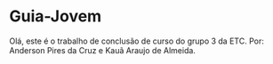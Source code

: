 # Guia-Jovem
Olá, este é o trabalho de conclusão de curso do grupo 3 da ETC.
Por: Anderson Pires da Cruz e Kauã Araujo de Almeida.
